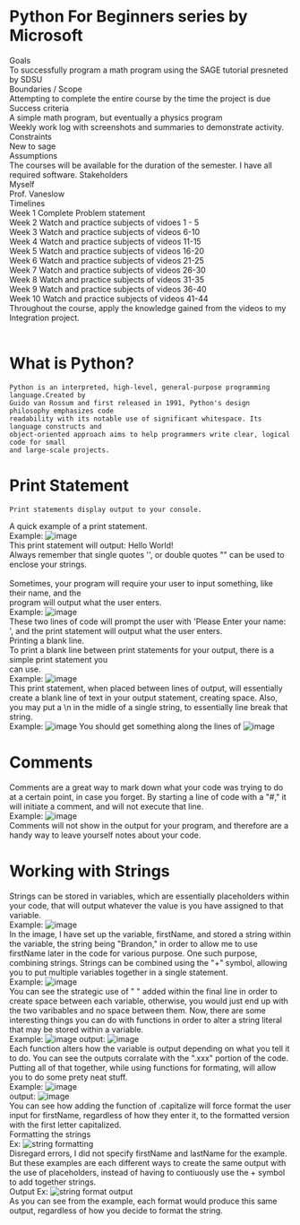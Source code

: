 # Python For Beginners series by Microsoft
Goals </br>
  To successfully program a math program using the SAGE tutorial presneted by SDSU </br>
Boundaries / Scope </br>
  Attempting to complete the entire course by the time the project is due </br>
Success criteria </br>
 A simple math program, but eventually a physics program </br>
  Weekly work log with screenshots and summaries to demonstrate activity. </br>
Constraints </br>
  New to sage </br>
Assumptions </br>
  The courses will be available for the duration of the semester.
  I have all required software.
 Stakeholders </br>
 Myself </br>
 Prof. Vaneslow </br>
Timelines </br>
Week 1 Complete Problem statement </br>
Week 2 Watch and practice subjects of vidoes 1 - 5 </br>
Week 3 Watch and practice subjects of videos 6-10 </br>
Week 4 Watch and practice subjects of videos 11-15 </br>
Week 5 Watch and practice subjects of videos 16-20 </br>
Week 6 Watch and practice subjects of videos 21-25 </br>
Week 7 Watch and practice subjects of videos 26-30 </br>
Week 8 Watch and practice subjects of videos 31-35 </br>
Week 9 Watch and practice subjects of videos 36-40 </br>
Week 10 Watch and practice subjects of videos 41-44 </br>
Throughout the course, apply the knowledge gained from the videos to my Integration project. </br>
</br>
# What is Python? </br>
    Python is an interpreted, high-level, general-purpose programming language.Created by
    Guido van Rossum and first released in 1991, Python's design philosophy emphasizes code
    readability with its notable use of significant whitespace. Its language constructs and
    object-oriented approach aims to help programmers write clear, logical code for small
    and large-scale projects.
# Print Statement </br>
    Print statements display output to your console.
A quick example of a print statement. </br>
    Example: ![image](https://user-images.githubusercontent.com/54412579/66274485-4c324700-e84d-11e9-832f-7fe5191853f0.png)
 </br>
    This print statement will output: Hello World! </br>
    Always remember that single quotes '', or double quotes "" can be used to enclose your strings. </br>
</br>
    Sometimes, your program will require your user to input something, like their name, and the </br>
    program will output what the user enters. </br>
    Example: ![image](https://user-images.githubusercontent.com/54412579/66274529-b5b25580-e84d-11e9-8759-956e2742c56d.png) </br>
    These two lines of code will prompt the user with 'Please Enter your name: ', and the print statement will output what the user enters. </br>
Printing a blank line. </br>
  To print a blank line between print statements for your output, there is a simple print statement you </br>
  can use. </br>
  Example: ![image](https://user-images.githubusercontent.com/54412579/66274538-d37fba80-e84d-11e9-8f7a-05843c8b4c62.png) </br>
  This print statement, when placed between lines of output, will essentially create a blank line of text in your output statement, creating space.
  Also, you may put a \n in the midle of a single string, to essentially line break that string. </br>
  Example: ![image](https://user-images.githubusercontent.com/54412579/66274596-2e191680-e84e-11e9-8d97-78ce98231dbd.png)
  You should get something along the lines of ![image](https://user-images.githubusercontent.com/54412579/66274604-425d1380-e84e-11e9-8b97-3812f478f167.png) </br>
# Comments </br>
  Comments are a great way to mark down what your code was trying to do at a certain point, in case you forget. By starting a line of code with a "#," it will initiate a comment, and will not execute that line. </br>
  Example: ![image](https://user-images.githubusercontent.com/54412579/66275532-8ef91c80-e857-11e9-9d82-b17f56855c1b.png) </br>
  Comments will not show in the output for your program, and therefore are a handy way to leave yourself notes about your code.
# Working with Strings </br>
  Strings can be stored in variables, which are essentially placeholders within your code, that will output whatever the value is you have assigned to that variable. </br>
  Example: ![image](https://user-images.githubusercontent.com/54412579/66275678-05e2e500-e859-11e9-8319-69de7f02e6f6.png) </br>
  In the image, I have set up the variable, firstName, and stored a string within the variable, the string being "Brandon," in order to allow me to use firstName later in the code for various purpose. 
  One such purpose, combining strings. Strings can be combined using the "+" symbol, allowing you to put multiple variables together in a single statement. </br>
  Example: ![image](https://user-images.githubusercontent.com/54412579/66275730-902b4900-e859-11e9-8731-c6531f8bd497.png) </br>
  You can see the strategic use of " " added within the final line in order to create space between each variable, otherwise, you would just end up with the two varibables and no space between them.
  Now, there are some interesting things you can do with functions in order to alter a string literal that may be stored within a variable. </br>
  Example: ![image](https://user-images.githubusercontent.com/54412579/66275833-8ce48d00-e85a-11e9-91ba-228a5d4b49a4.png) output: ![image](https://user-images.githubusercontent.com/54412579/66275839-9ec63000-e85a-11e9-802e-a2feedce04af.png) </br>
  Each function alters how the variable is output depending on what you tell it to do. You can see the outputs corralate with the ".xxx" portion of the code. </br>
  Putting all of that together, while using functions for formating, will allow you to do some prety neat stuff. </br>
  Example: ![image](https://user-images.githubusercontent.com/54412579/66275989-36784e00-e85c-11e9-8e87-9bf2b79479ca.png) </br>
  output: ![image](https://user-images.githubusercontent.com/54412579/66275996-45f79700-e85c-11e9-9fa6-c2138691ca46.png) </br>
  You can see how adding the function of .capitalize will force format the user input for firstName, regardless of how they enter it, to the formatted version with the first letter capitalized. </br>
Formatting the strings </br>
Ex: ![string formatting](https://user-images.githubusercontent.com/54412579/68091062-319dbe80-fe49-11e9-99d0-cde3213e4d7e.PNG) </br>
Disregard errors, I did not specify firstName and lastName for the example. But these examples are each different ways to create the same output with the use of placeholders, instead of having to contiuously use the + symbol to add together strings. </br>
Output Ex: ![string format output](https://user-images.githubusercontent.com/54412579/68091135-fbad0a00-fe49-11e9-8588-e07623d207d3.PNG) </br> 
As you can see from the example, each format would produce this same output, regardless of how you decide to format the string.
